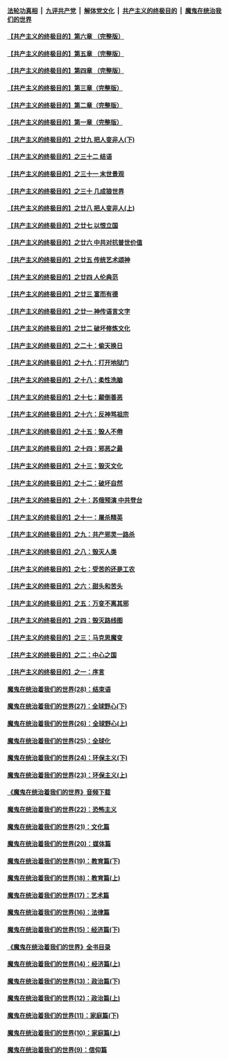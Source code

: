 ####  [法轮功真相](../../../../basic/blob/master/README.md?t=11180813) &nbsp;|&nbsp; [九评共产党](../../../../9ping.md/blob/master/README.md?t=11180813) &nbsp;|&nbsp; [解体党文化](../../../../jtdwh.md/blob/master/README.md?t=11180813)  &nbsp;|&nbsp; [共产主义的终极目的](../../../../gczydzjmd.md/blob/master/README.md?t=11180813) &nbsp;|&nbsp; [魔鬼在统治我们的世界](../../../../mgztzwmdsj.md/blob/master/README.md?t=11180813) 

#### [【共产主义的终极目的】第六章 （完整版）](../pages/nsc422/n11428913.md?t=11180813) 

#### [【共产主义的终极目的】第五章 （完整版）](../pages/nsc422/n11428912.md?t=11180813) 

#### [【共产主义的终极目的】第四章 （完整版）](../pages/nsc422/n11428907.md?t=11180813) 

#### [【共产主义的终极目的】第三章（完整版）](../pages/nsc422/n11428848.md?t=11180813) 

#### [【共产主义的终极目的】第二章（完整版）](../pages/nsc422/n11428831.md?t=11180813) 

#### [【共产主义的终极目的】第一章（完整版）](../pages/nsc422/n11417651.md?t=11180813) 

#### [【共产主义的终极目的】之廿九 把人变非人(下)](../pages/nsc422/n11344140.md?t=11180813) 

#### [【共产主义的终极目的】之三十二 结语](../pages/nsc422/n11360535.md?t=11180813) 

#### [【共产主义的终极目的】之三十一 末世景观](../pages/nsc422/n11351129.md?t=11180813) 

#### [【共产主义的终极目的】之三十 几成狼世界](../pages/nsc422/n11348280.md?t=11180813) 

#### [【共产主义的终极目的】之廿八 把人变非人(上)](../pages/nsc422/n11340492.md?t=11180813) 

#### [【共产主义的终极目的】之廿七 以恨立国](../pages/nsc422/n11336944.md?t=11180813) 

#### [【共产主义的终极目的】之廿六 中共对抗普世价值](../pages/nsc422/n11324785.md?t=11180813) 

#### [【共产主义的终极目的】之廿五 传统艺术颂神](../pages/nsc422/n11296396.md?t=11180813) 

#### [【共产主义的终极目的】之廿四 人伦典范](../pages/nsc422/n11296397.md?t=11180813) 

#### [【共产主义的终极目的】之廿三 富而有德](../pages/nsc422/n11283598.md?t=11180813) 

#### [【共产主义的终极目的】之廿一 神传语言文字](../pages/nsc422/n11263265.md?t=11180813) 

#### [【共产主义的终极目的】之廿二 破坏修炼文化](../pages/nsc422/n11245728.md?t=11180813) 

#### [【共产主义的终极目的】之二十：偷天换日](../pages/nsc422/n11238846.md?t=11180813) 

#### [【共产主义的终极目的】之十九：打开地狱门](../pages/nsc422/n11206376.md?t=11180813) 

#### [【共产主义的终极目的】之十八：柔性洗脑](../pages/nsc422/n11199994.md?t=11180813) 

#### [【共产主义的终极目的】之十七：颠倒善恶](../pages/nsc422/n11179782.md?t=11180813) 

#### [【共产主义的终极目的】之十六：反神骂祖宗](../pages/nsc422/n11166798.md?t=11180813) 

#### [【共产主义的终极目的】之十五：毁人不倦](../pages/nsc422/n11166792.md?t=11180813) 

#### [【共产主义的终极目的】之十四：邪恶之最](../pages/nsc422/n11150249.md?t=11180813) 

#### [【共产主义的终极目的】之十三：毁灭文化](../pages/nsc422/n11135227.md?t=11180813) 

#### [【共产主义的终极目的】之十二：破坏自然](../pages/nsc422/n11135214.md?t=11180813) 

#### [【共产主义的终极目的】之十：苏俄预演 中共登台](../pages/nsc422/n11118424.md?t=11180813) 

#### [【共产主义的终极目的】之十一：屠杀精英](../pages/nsc422/n11118442.md?t=11180813) 

#### [【共产主义的终极目的】之九：共产邪灵一路杀](../pages/nsc422/n11114139.md?t=11180813) 

#### [【共产主义的终极目的】之八：毁灭人类](../pages/nsc422/n11108503.md?t=11180813) 

#### [【共产主义的终极目的】之七：受苦的还是工农](../pages/nsc422/n11101809.md?t=11180813) 

#### [【共产主义的终极目的】之六：甜头和苦头](../pages/nsc422/n11096971.md?t=11180813) 

#### [【共产主义的终极目的】之五：万变不离其邪](../pages/nsc422/n11091285.md?t=11180813) 

#### [【共产主义的终极目的】之四：毁灭路线图](../pages/nsc422/n11086284.md?t=11180813) 

#### [【共产主义的终极目的】之三：马克思魔变](../pages/nsc422/n11061941.md?t=11180813) 

#### [【共产主义的终极目的】之二：中心之国](../pages/nsc422/n11047728.md?t=11180813) 

#### [【共产主义的终极目的】之一：序言](../pages/nsc422/n11086077.md?t=11180813) 

#### [魔鬼在统治着我们的世界(28)：结束语](../pages/nsc422/n10936246.md?t=11180813) 

#### [魔鬼在统治着我们的世界(27)：全球野心(下)](../pages/nsc422/n10928319.md?t=11180813) 

#### [魔鬼在统治着我们的世界(26)：全球野心(上)](../pages/nsc422/n10900318.md?t=11180813) 

#### [魔鬼在统治着我们的世界(25)：全球化](../pages/nsc422/n10788205.md?t=11180813) 

#### [魔鬼在统治着我们的世界(24)：环保主义(下)](../pages/nsc422/n10695307.md?t=11180813) 

#### [魔鬼在统治着我们的世界(23)：环保主义(上)](../pages/nsc422/n10688613.md?t=11180813) 

#### [《魔鬼在统治着我们的世界》音频下载](../pages/nsc422/n10635553.md?t=11180813) 

#### [魔鬼在统治着我们的世界(22)：恐怖主义](../pages/nsc422/n10614727.md?t=11180813) 

#### [魔鬼在统治着我们的世界(21)：文化篇](../pages/nsc422/n10597706.md?t=11180813) 

#### [魔鬼在统治着我们的世界(20)：媒体篇](../pages/nsc422/n10586579.md?t=11180813) 

#### [魔鬼在统治着我们的世界(19)：教育篇(下)](../pages/nsc422/n10564808.md?t=11180813) 

#### [魔鬼在统治着我们的世界(18)：教育篇(上)](../pages/nsc422/n10526970.md?t=11180813) 

#### [魔鬼在统治着我们的世界(17)：艺术篇](../pages/nsc422/n10499093.md?t=11180813) 

#### [魔鬼在统治着我们的世界(16)：法律篇](../pages/nsc422/n10485969.md?t=11180813) 

#### [魔鬼在统治着我们的世界(15)：经济篇(下)](../pages/nsc422/n10469975.md?t=11180813) 

#### [《魔鬼在统治着我们的世界》全书目录](../pages/nsc422/n10464261.md?t=11180813) 

#### [魔鬼在统治着我们的世界(14)：经济篇(上)](../pages/nsc422/n10457370.md?t=11180813) 

#### [魔鬼在统治着我们的世界(13)：政治篇(下)](../pages/nsc422/n10448270.md?t=11180813) 

#### [魔鬼在统治着我们的世界(12)：政治篇(上)](../pages/nsc422/n10444576.md?t=11180813) 

#### [魔鬼在统治着我们的世界(11)：家庭篇(下)](../pages/nsc422/n10440961.md?t=11180813) 

#### [魔鬼在统治着我们的世界(10)：家庭篇(上)](../pages/nsc422/n10435448.md?t=11180813) 

#### [魔鬼在统治着我们的世界(9)：信仰篇](../pages/nsc422/n10432159.md?t=11180813) 


